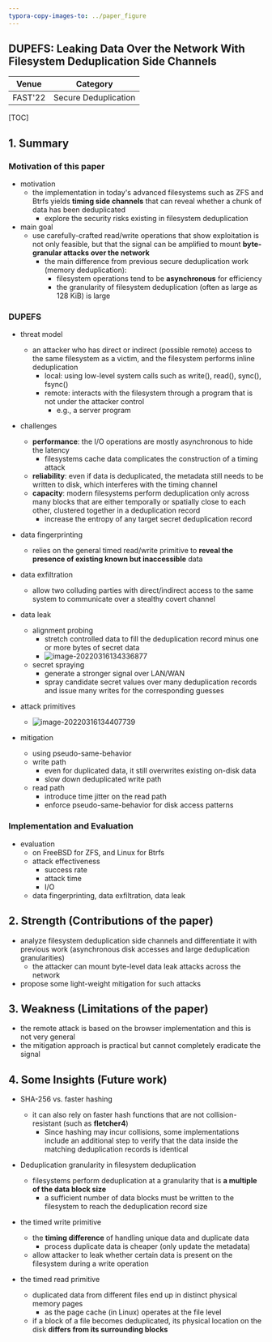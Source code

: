 ```yaml
---
typora-copy-images-to: ../paper_figure
---
```

DUPEFS: Leaking Data Over the Network With Filesystem Deduplication Side Channels
------------------------------------------
|           Venue            |       Category       |
| :------------------------: | :------------------: |
| FAST'22 | Secure Deduplication |
[TOC]

## 1. Summary
### Motivation of this paper

- motivation
  - the implementation in today's advanced filesystems such as ZFS and Btrfs yields **timing side channels** that can reveal whether a chunk of data has been deduplicated
    - explore the security risks existing in filesystem deduplication
- main goal
  - use carefully-crafted read/write operations that show exploitation is not only feasible, but that the signal can be amplified to mount **byte-granular attacks over the network**
    - the main difference from previous secure deduplication work (memory deduplication):
      - filesystem operations tend to be **asynchronous** for efficiency
      - the granularity of filesystem deduplication (often as large as 128 KiB) is large

### DUPEFS

- threat model
  - an attacker who has direct or indirect (possible remote) access to the same filesystem as a victim, and the filesystem performs inline deduplication
    - local: using low-level system calls such as write(), read(), sync(), fsync()
    - remote: interacts with the filesystem through a program that is not under the attacker control
      - e.g., a server program
- challenges
  - **performance**: the I/O operations are mostly asynchronous to hide the latency 
    - filesystems cache data complicates the construction of a timing attack
  - **reliability**: even if data is deduplicated, the metadata still needs to be written to disk, which interferes with the timing channel
  - **capacity**: modern filesystems perform deduplication only across many blocks that are either temporally or spatially close to each other, clustered together in a deduplication record
    - increase the entropy of any target secret deduplication record
- data fingerprinting
  - relies on the general timed read/write primitive to **reveal the presence of existing known but inaccessible** data
- data exfiltration
  - allow two colluding parties with direct/indirect access to the same system to communicate over a stealthy covert channel
- data leak
  - alignment probing
    - stretch controlled data to fill the deduplication record minus one or more bytes of secret data
    - ![image-20220316134336877](../paper_figure/image-20220316134336877.png)
  - secret spraying
    - generate a stronger signal over LAN/WAN
    - spray candidate secret values over many deduplication records and issue many  writes for the corresponding guesses
- attack primitives
  - ![image-20220316134407739](../paper_figure/image-20220316134407739.png)

- mitigation
  - using pseudo-same-behavior
  - write path
    - even for duplicated data, it still overwrites existing on-disk data
    - slow down deduplicated write path
  - read path
    - introduce time jitter on the read path
    - enforce pseudo-same-behavior for disk access patterns

### Implementation and Evaluation

- evaluation
  - on FreeBSD for ZFS, and Linux for Btrfs
  - attack effectiveness
    - success rate
    - attack time
    - I/O
  - data fingerprinting, data exfiltration, data leak

## 2. Strength (Contributions of the paper)

- analyze filesystem deduplication side channels and differentiate it with previous work (asynchronous disk accesses and large deduplication granularities)
  - the attacker can mount byte-level data leak attacks across the network
- propose some light-weight mitigation for such attacks

## 3. Weakness (Limitations of the paper)

- the remote attack is based on the browser implementation and this is not very general 
- the mitigation approach is practical but cannot completely eradicate the signal

## 4. Some Insights (Future work)

- SHA-256 vs. faster hashing
  - it can also rely on faster hash functions that are not collision-resistant (such as **fletcher4**)
    - Since hashing may incur collisions, some implementations include an additional step to verify that the data inside the matching deduplication records is identical

- Deduplication granularity in filesystem deduplication
  - filesystems perform deduplication at a granularity that is **a multiple of the data block size**
    - a sufficient number of data blocks must be written to the filesystem to reach the deduplication record size
- the timed write primitive
  - the **timing difference** of handling unique data and duplicate data
    - process duplicate data is cheaper (only update the metadata)
  - allow attacker to leak whether certain data is present on the filesystem during a write operation
- the timed read primitive
  - duplicated data from different files end up in distinct physical memory pages 
    - as the page cache (in Linux) operates at the file level
  - if a block of a file becomes deduplicated, its physical location on the disk **differs from its surrounding blocks**